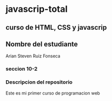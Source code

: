 
# javascrip-total

## curso de HTML, CSS y javascrip

## Nombre del estudiante
Arian Steven Ruiz Fonseca

### seccion 10-2

### Descripcion del repositorio

Este es mi primer curso de programacion web
